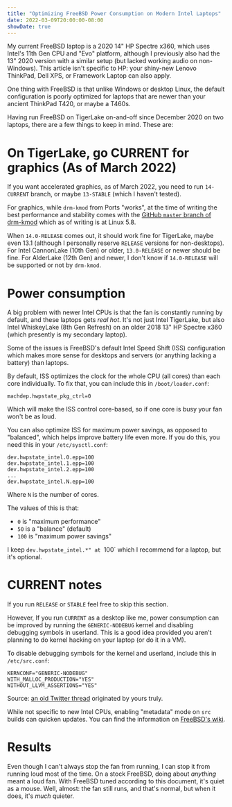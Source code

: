 ```yaml
---
title: "Optimizing FreeBSD Power Consumption on Modern Intel Laptops"
date: 2022-03-09T20:00:00-08:00
showDate: true
---
```


My current FreeBSD laptop is a 2020 14" HP Spectre x360, which uses Intel's
11th Gen CPU and "Evo" platform, although I previously also had the 13" 2020
version with a similar setup (but lacked working audio on non-Windows). This
article isn't specific to HP: your shiny-new Lenovo ThinkPad, Dell XPS, or
Framework Laptop can also apply.

One thing with FreeBSD is that unlike Windows or desktop Linux, the default
configuration is poorly optimized for laptops that are newer than your ancient
ThinkPad T420, or maybe a T460s.

Having run FreeBSD on TigerLake on-and-off since December 2020 on two laptops,
there are a few things to keep in mind. These are:

# On TigerLake, go CURRENT for graphics (As of March 2022)

If you want accelerated graphics, as of March 2022, you need to run
`14-CURRENT` branch, or maybe `13-STABLE` (which I haven't tested). 

For graphics, while `drm-kmod` from Ports "works", at the time of writing the
best performance and stability comes with the
[GitHub `master` branch of drm-kmod](https://github.com/freebsd/drm-kmod)
which as of writing is at Linux 5.8.

When `14.0-RELEASE` comes out, it should work fine for TigerLake, maybe even
13.1 (although I personally reserve `RELEASE` versions for non-desktops). For
Intel CannonLake (10th Gen) or older, `13.0-RELEASE` or newer should be fine.
For AlderLake (12th Gen) and newer, I don't know if `14.0-RELEASE` will be
supported or not by `drm-kmod`.

# Power consumption

A big problem with newer Intel CPUs is that the fan is constantly running by
default, and these laptops gets *real hot*. It's not just Intel TigerLake, but
also Intel WhiskeyLake (8th Gen Refresh) on an older 2018 13" HP Spectre x360
(which presently is my secondary laptop).

Some of the issues is FreeBSD's default Intel Speed Shift (ISS) configuration
which makes more sense for desktops and servers (or anything lacking a battery)
than laptops.

By default, ISS optimizes the clock for the whole CPU (all cores) than each
core individually. To fix that, you can include this in `/boot/loader.conf`:

    machdep.hwpstate_pkg_ctrl=0

Which will make the ISS control core-based, so if one core is busy your fan
won't be as loud.

You can also optimize ISS for maximum power savings, as opposed to "balanced",
which helps improve battery life even more. If you do this, you need this in
your `/etc/sysctl.conf`:

    dev.hwpstate_intel.0.epp=100
    dev.hwpstate_intel.1.epp=100
    dev.hwpstate_intel.2.epp=100
    ...
    dev.hwpstate_intel.N.epp=100

Where `N` is the number of cores.

The values of this is that:

 * `0` is "maximum performance"
 * `50` is a "balance" (default)
 * `100` is "maximum power savings"

I keep `dev.hwpstate_intel.*" at `100` which I recommend for a laptop, but it's
optional.

# CURRENT notes

If you run `RELEASE` or `STABLE` feel free to skip this section.

However, If you run `CURRENT` as a desktop like me, power consumption can be
improved by running the `GENERIC-NODEBUG` kernel and disabling debugging
symbols in userland. This is a good idea provided you aren't planning to do
kernel hacking on your laptop (or do it in a VM).

To disable debugging symbols for the kernel and userland, include this in
`/etc/src.conf`:

    KERNCONF="GENERIC-NODEBUG"
    WITH_MALLOC_PRODUCTION="YES"
    WITHOUT_LLVM_ASSERTIONS="YES"

Source: [an old Twitter thread](https://twitter.com/FreeBSDHelp/status/1335089284701818881) originated by yours truly.

While not specific to new Intel CPUs, enabling "metadata" mode on `src` builds
can quicken updates. You can find the information on
[FreeBSD's wiki](https://wiki.freebsd.org/MetaMode).

# Results

Even though I can't always stop the fan from running, I can stop it from
running loud most of the time. On a stock FreeBSD, doing about *anything* meant
a loud fan. With FreeBSD tuned according to this document, it's quiet as a
mouse. Well, almost: the fan still runs, and that's normal, but when it does,
it's *much* quieter.
